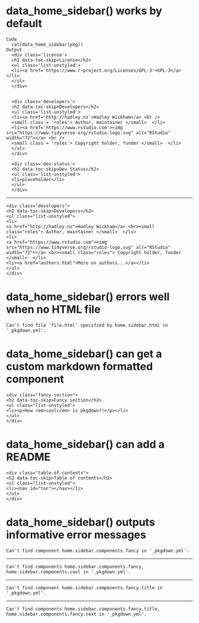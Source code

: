 # data_home_sidebar() works by default

    Code
      cat(data_home_sidebar(pkg))
    Output
      <div class='license'>
      <h2 data-toc-skip>License</h2>
      <ul class='list-unstyled'>
      <li><a href='https://www.r-project.org/Licenses/GPL-3'>GPL-3</a></li>
      </ul>
      </div>
      
      
      <div class='developers'>
      <h2 data-toc-skip>Developers</h2>
      <ul class='list-unstyled'>
      <li><a href='http://hadley.nz'>Hadley Wickham</a> <br />
      <small class = 'roles'> Author, maintainer </small>  </li>
      <li><a href='https://www.rstudio.com'><img src="https://www.tidyverse.org/rstudio-logo.svg" alt="RStudio" width="72"></a> <br />
      <small class = 'roles'> Copyright holder, funder </small>  </li>
      </ul>
      </div>
      
      <div class='dev-status'>
      <h2 data-toc-skip>Dev Status</h2>
      <ul class='list-unstyled'>
      <li>placeholder</li>
      </ul>
      </div>

---

    <div class="developers">
    <h2 data-toc-skip>Developers</h2>
    <ul class="list-unstyled">
    <li>
    <a href="http://hadley.nz">Hadley Wickham</a> <br><small class="roles"> Author, maintainer </small>  </li>
    <li>
    <a href="https://www.rstudio.com"><img src="https://www.tidyverse.org/rstudio-logo.svg" alt="RStudio" width="72"></a> <br><small class="roles"> Copyright holder, funder </small>  </li>
    <li><a href="authors.html">More on authors...</a></li>
    </ul>
    </div>

# data_home_sidebar() errors well when no HTML file

    Can't find file 'file.html' specified by home.sidebar.html in '_pkgdown.yml'.

# data_home_sidebar() can get a custom markdown formatted component

    <div class="fancy-section">
    <h2 data-toc-skip>Fancy section</h2>
    <ul class="list-unstyled">
    <li><p>How <em>cool</em> is pkgdown?!</p></li>
    </ul>
    </div>

# data_home_sidebar() can add a README

    <div class="table-of-contents">
    <h2 data-toc-skip>Table of contents</h2>
    <ul class="list-unstyled">
    <li><nav id="toc"></nav></li>
    </ul>
    </div>

# data_home_sidebar() outputs informative error messages

    Can't find component home.sidebar.components.fancy in '_pkgdown.yml'.

---

    Can't find components home.sidebar.components.fancy, home.sidebar.components.cool in '_pkgdown.yml'.

---

    Can't find component home.sidebar.components.fancy.title in '_pkgdown.yml'.

---

    Can't find components home.sidebar.components.fancy.title, home.sidebar.components.fancy.text in '_pkgdown.yml'.


